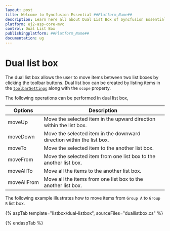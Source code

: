 ```yaml
---
layout: post
title: Welcome to Syncfusion Essential ##Platform_Name##
description: Learn here all about Dual List Box of Syncfusion Essential ##Platform_Name## widgets based on HTML5 and jQuery.
platform: ej2-asp-core-mvc
control: Dual List Box
publishingplatform: ##Platform_Name##
documentation: ug
---
```



# Dual list box

The dual list box allows the user to move items between two list boxes by clicking the toolbar buttons. Dual list box can be created by listing items in the
[`toolbarSettings`](https://help.syncfusion.com/cr/cref_files/aspnetcore-js2/Syncfusion.EJ2~Syncfusion.EJ2.DropDowns.ListBox~ToolbarSettings.html) along with the `scope` property.

The following operations can be performed in dual list box,

| Options | Description |
|------|-------------|
| moveUp | Move the selected item in the upward direction within the list box. |
| moveDown | Move the selected item in the downward direction within the list box. |
| moveTo |  Move the selected item to the another list box. |
| moveFrom | Move the selected item from one list box to the another list box. |
| moveAllTo | Move all the items to the another list box. |
| moveAllFrom |  Move all the items from one list box to the another list box. |

The following example illustrates how to move items from `Group A` to `Group B` list box.

{% aspTab template="listbox/dual-listbox", sourceFiles="duallistbox.cs" %}

{% endaspTab %}